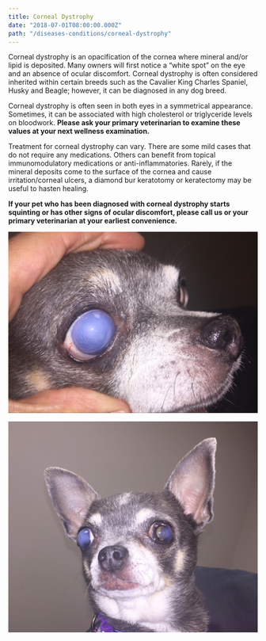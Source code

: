 ```yaml
---
title: Corneal Dystrophy
date: "2018-07-01T08:00:00.000Z"
path: "/diseases-conditions/corneal-dystrophy"
---
```

Corneal dystrophy is an opacification of the cornea where mineral and/or lipid is deposited.  Many owners will first notice a “white spot” on the eye and an absence of ocular discomfort.  Corneal dystrophy is often considered inherited within certain breeds such as the Cavalier King Charles Spaniel, Husky and Beagle; however, it can be diagnosed in any dog breed.

Corneal dystrophy is often seen in both eyes in a symmetrical appearance.  Sometimes, it can be associated with high cholesterol or triglyceride levels on bloodwork.  **Please ask your primary veterinarian to examine these values at your next wellness examination.**

Treatment for corneal dystrophy can vary.  There are some mild cases that do not require any medications.  Others can benefit from topical immunomodulatory medications or anti-inflammatories. Rarely, if the mineral deposits come to the surface of the cornea and cause irritation/corneal ulcers, a diamond bur keratotomy or keratectomy may be useful to hasten healing.  

**If your pet who has been diagnosed with corneal dystrophy starts squinting or has other signs of ocular discomfort, please call us or your primary veterinarian at your earliest convenience.**

![Eye with Corneal Dystrophy](./corneal-dystrophy1.jpg)

![Corneal Dystrophy in both eyes](./corneal-dystrophy2.jpg)


